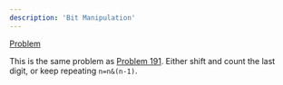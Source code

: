 ```yaml
---
description: 'Bit Manipulation'
---
```


[Problem](https://leetcode-cn.com/problems/er-jin-zhi-zhong-1de-ge-shu-lcof/)

This is the same problem as [Problem 191](../LeetCode/191-Number-of-1-Bits.md). Either shift and count the last digit, or keep repeating `n=n&(n-1)`.
